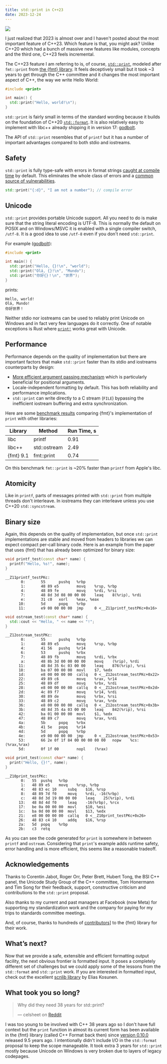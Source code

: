 ```yaml
---
title: std::print in C++23
date: 2023-12-24
---
```


![](/img/print.webp#floatright)

I just realized that 2023 is almost over and I haven't posted about the most
important feature of C++23. Which feature is that, you might ask? Unlike C++20
which had a bunch of massive new features like modules, concepts and the third
one, C++23 feels incremental.

The C++23 feature I am referring to is, of course,
[`std::print`][1], modeled after `fmt::print` from [the {fmt} library][2].
It feels deceptively small but it took ~3 years to get through the C++ committee
and it changes the most important aspect of C++, the way we write Hello World:

```c++
#include <print>

int main() {
  std::print("Hello, world!\n");
}
```

[1]: https://en.cppreference.com/w/cpp/io/print
[2]: https://github.com/fmtlib/fmt

`std::print` is fairly small in terms of the standard wording because it builds
on the foundation of C++20 [`std::format`][3]. It is also relatively easy to
implement with libc++ already shipping it in version 17:
[godbolt](https://www.godbolt.org/z/5M4be4Kcs).

The API of `std::print` resembles that of `printf` but it has a number of
important advantages compared to both stdio and iostreams.

## Safety

`std::print` is fully type-safe with errors in format strings [caught at compile
time][5] by default. This eliminates the whole class of errors and a [common
source of vulnerabilities][4].

[3]: https://en.cppreference.com/w/cpp/utility/format/format
[4]: https://en.wikipedia.org/wiki/Uncontrolled_format_string
[5]: /posts/2021/safe-formatting-api/

```c++
std::print("{:d}", "I am not a number"); // compile error
```

## Unicode

`std::print` provides portable Unicode support. All you need to do is make
sure that the string literal encoding is UTF-8. This is normally the default on
POSIX and on Windows/MSVC it is enabled with a single compiler switch, `/utf-8`.
It is a good idea to use `/utf-8` even if you don't need `std::print`.

For example ([godbolt](https://www.godbolt.org/z/Ga4xE4sMf)):

```c++
#include <print>

int main() {
  std::print("Hello, {}!\n", "world");
  std::print("Olá, {}!\n", "Mundo");
  std::print("你好{}！\n", "世界");
}
```

prints:

```
Hello, world!
Olá, Mundo!
你好世界！
```

Neither stdio nor iostreams can be used to reliably print Unicode on Windows
and in fact very few languages do it correctly. One of notable exceptions is
Rust where [`print!`][6] works great with Unicode.

[6]: https://doc.rust-lang.org/rust-by-example/hello/print.html

## Performance

Performance depends on the quality of implementation but there are important
factors that make `std::print` faster than its stdio and iostreams counterparts
by design:

* [More efficient argument passing mechanism][7] which is particularly
  beneficial for positional arguments.
* Locale-independent formatting by default. This has both reliability and
  performance implications.
* `std::print` can write directly to a C stream (`FILE`) bypassing the
  inefficient iostream buffering and extra synchronization.

Here are some [benchmark results][8] comparing {fmt}'s implementation of `print`
with other libraries:

| Library           | Method        | Run Time, s |
|-------------------|---------------|-------------|
| libc              | printf        |   0.91      |
| libc++            | std::ostream  |   2.49      |
| {fmt} 9.1         | fmt::print    |   0.74      |

On this benchmark `fmt::print` is ~20% faster than `printf` from Apple's libc.

[7]: https://vitaut.net/posts/2016/reducing-printf-call-overhead/
[8]: https://github.com/fmtlib/fmt?tab=readme-ov-file#benchmarks

## Atomicity

Like in `printf`, parts of messages printed with `std::print` from multiple
threads don't interleave. In iostreams they can interleave unless you use C++20
`std::syncstream`.

## Binary size

Again, this depends on the quality of implementation, but once `std::print`
implementations are stable and moved from headers to libraries we can expect
compact per-call binary code. Here is an example from the paper that uses {fmt}
that has already been optimized for binary size:

```c++
void printf_test(const char* name) {
  printf("Hello, %s!", name);
}
```

```text
__Z11printf_testPKc:
       0:       55      pushq   %rbp
       1:       48 89 e5        movq    %rsp, %rbp
       4:       48 89 fe        movq    %rdi, %rsi
       7:       48 8d 3d 08 00 00 00    leaq    8(%rip), %rdi
       e:       31 c0   xorl    %eax, %eax
      10:       5d      popq    %rbp
      11:       e9 00 00 00 00  jmp     0 <__Z11printf_testPKc+0x16>
```

```c++
void ostream_test(const char* name) {
  std::cout << "Hello, " << name << "!";
}
```

```text
__Z12ostream_testPKc:
       0:       55      pushq   %rbp
       1:       48 89 e5        movq    %rsp, %rbp
       4:       41 56   pushq   %r14
       6:       53      pushq   %rbx
       7:       48 89 fb        movq    %rdi, %rbx
       a:       48 8b 3d 00 00 00 00    movq    (%rip), %rdi
      11:       48 8d 35 6c 03 00 00    leaq    876(%rip), %rsi
      18:       ba 07 00 00 00  movl    $7, %edx
      1d:       e8 00 00 00 00  callq   0 <__Z12ostream_testPKc+0x22>
      22:       49 89 c6        movq    %rax, %r14
      25:       48 89 df        movq    %rbx, %rdi
      28:       e8 00 00 00 00  callq   0 <__Z12ostream_testPKc+0x2d>
      2d:       4c 89 f7        movq    %r14, %rdi
      30:       48 89 de        movq    %rbx, %rsi
      33:       48 89 c2        movq    %rax, %rdx
      36:       e8 00 00 00 00  callq   0 <__Z12ostream_testPKc+0x3b>
      3b:       48 8d 35 4a 03 00 00    leaq    842(%rip), %rsi
      42:       ba 01 00 00 00  movl    $1, %edx
      47:       48 89 c7        movq    %rax, %rdi
      4a:       5b      popq    %rbx
      4b:       41 5e   popq    %r14
      4d:       5d      popq    %rbp
      4e:       e9 00 00 00 00  jmp     0 <__Z12ostream_testPKc+0x53>
      53:       66 2e 0f 1f 84 00 00 00 00 00   nopw    %cs:(%rax,%rax)
      5d:       0f 1f 00        nopl    (%rax)
```

```c++
void print_test(const char* name) {
  print("Hello, {}!", name);
}
```

```text
__Z10print_testPKc:
       0:	55 	pushq	%rbp
       1:	48 89 e5 	movq	%rsp, %rbp
       4:	48 83 ec 10 	subq	$16, %rsp
       8:	48 89 7d f0 	movq	%rdi, -16(%rbp)
       c:	48 8d 3d 19 00 00 00 	leaq	25(%rip), %rdi
      13:	48 8d 4d f0 	leaq	-16(%rbp), %rcx
      17:	be 0a 00 00 00 	movl	$10, %esi
      1c:	ba 0d 00 00 00 	movl	$13, %edx
      21:	e8 00 00 00 00 	callq	0 <__Z10print_testPKc+0x26>
      26:	48 83 c4 10 	addq	$16, %rsp
      2a:	5d 	popq	%rbp
      2b:	c3 	retq
```

As you can see the code generated for `print` is somewhere in between `printf`
and `ostream`. Considering that `print`'s example adds runtime safety, error
handling and is more efficient, this seems like a reasonable tradeoff.

## Acknowledgements

Thanks to Corentin Jabot, Roger Orr, Peter Brett, Hubert Tong, the BSI C++
panel, the Unicode Study Group of the C++ committee, Tom Honermann and Tim Song
for their feedback, support, constructive criticism and contributions to the
`std::print` proposal.

Also thanks to my current and past managers at Facebook (now Meta) for
supporting my standardization work and the company for paying for my trips to
standards committee meetings.

And, of course, thanks to hundreds of [contributors][9]] to the {fmt} library
for their work.

[9]: https://github.com/fmtlib/fmt/graphs/contributors

## What’s next?

Now that we provide a safe, extensible and efficient formatting output facility,
the next obvious frontier is formatted input. It poses a completely different
set of challenges but we could apply some of the lessons from the `std::format`
and `std::print` work. If you are interested in formatted input, check out
the excellent [scnlib library](https://github.com/eliaskosunen/scnlib) by
Elias Kosunen.

## What took you so long?

> Why did they need 38 years for std::print?
>
> — celsheet on [Reddit][10]

[10]: https://www.reddit.com/r/cpp/comments/14vrqps/c23_the_next_c_standard/

I was too young to be involved with C++ 38 years ago so I don't have full
context but the `print` function in almost its current form has been available
in the {fmt} library (called C++ Format back then) since [version 0.10.0][11]
released 9.5 years ago. I intentionally didn't include I/O in the `std::format`
proposal to keep the scope manageable. It took extra 3 years for `std::print`
mostly because Unicode on Windows is very broken due to layers of legacy
codepages.

[11]: https://github.com/fmtlib/fmt/releases/tag/0.10.0
